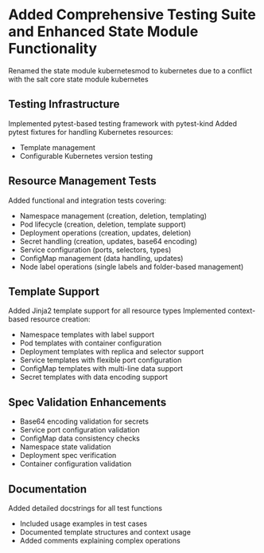 # Added Comprehensive Testing Suite and Enhanced State Module Functionality

Renamed the state module kubernetesmod to kubernetes due to a conflict with the salt core state module kubernetes

## Testing Infrastructure
Implemented pytest-based testing framework with pytest-kind
Added pytest fixtures for handling Kubernetes resources:
  - Template management
  - Configurable Kubernetes version testing

## Resource Management Tests
Added functional and integration tests covering:
  - Namespace management (creation, deletion, templating)
  - Pod lifecycle (creation, deletion, template support)
  - Deployment operations (creation, updates, deletion)
  - Secret handling (creation, updates, base64 encoding)
  - Service configuration (ports, selectors, types)
  - ConfigMap management (data handling, updates)
  - Node label operations (single labels and folder-based management)

## Template Support
Added Jinja2 template support for all resource types
Implemented context-based resource creation:
  - Namespace templates with label support
  - Pod templates with container configuration
  - Deployment templates with replica and selector support
  - Service templates with flexible port configuration
  - ConfigMap templates with multi-line data support
  - Secret templates with data encoding support

## Spec Validation Enhancements
  - Base64 encoding validation for secrets
  - Service port configuration validation
  - ConfigMap data consistency checks
  - Namespace state validation
  - Deployment spec verification
  - Container configuration validation

## Documentation
Added detailed docstrings for all test functions
  - Included usage examples in test cases
  - Documented template structures and context usage
  - Added comments explaining complex operations
